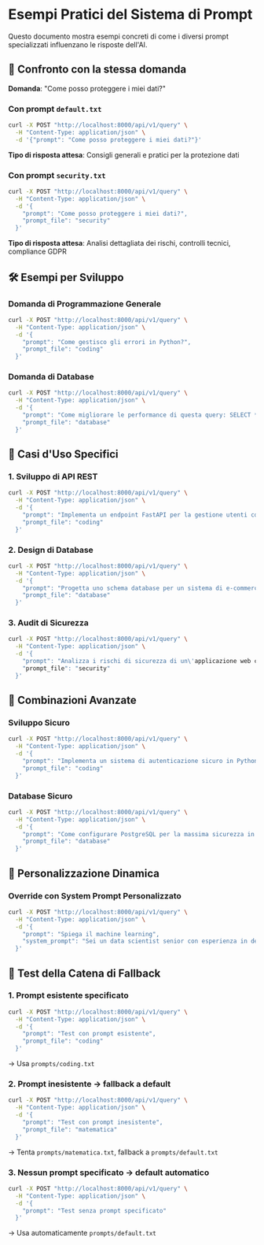# Esempi Pratici del Sistema di Prompt

Questo documento mostra esempi concreti di come i diversi prompt specializzati influenzano le risposte dell'AI.

## 🔄 Confronto con la stessa domanda

**Domanda**: "Come posso proteggere i miei dati?"

### Con prompt `default.txt`
```bash
curl -X POST "http://localhost:8000/api/v1/query" \
  -H "Content-Type: application/json" \
  -d '{"prompt": "Come posso proteggere i miei dati?"}'
```
**Tipo di risposta attesa**: Consigli generali e pratici per la protezione dati

### Con prompt `security.txt`
```bash
curl -X POST "http://localhost:8000/api/v1/query" \
  -H "Content-Type: application/json" \
  -d '{
    "prompt": "Come posso proteggere i miei dati?",
    "prompt_file": "security"
  }'
```
**Tipo di risposta attesa**: Analisi dettagliata dei rischi, controlli tecnici, compliance GDPR

## 🛠️ Esempi per Sviluppo

### Domanda di Programmazione Generale
```bash
curl -X POST "http://localhost:8000/api/v1/query" \
  -H "Content-Type: application/json" \
  -d '{
    "prompt": "Come gestisco gli errori in Python?",
    "prompt_file": "coding"
  }'
```

### Domanda di Database
```bash
curl -X POST "http://localhost:8000/api/v1/query" \
  -H "Content-Type: application/json" \
  -d '{
    "prompt": "Come migliorare le performance di questa query: SELECT * FROM users WHERE age > 25",
    "prompt_file": "database"
  }'
```

## 🎯 Casi d'Uso Specifici

### 1. Sviluppo di API REST
```bash
curl -X POST "http://localhost:8000/api/v1/query" \
  -H "Content-Type: application/json" \
  -d '{
    "prompt": "Implementa un endpoint FastAPI per la gestione utenti con autenticazione JWT",
    "prompt_file": "coding"
  }'
```

### 2. Design di Database
```bash
curl -X POST "http://localhost:8000/api/v1/query" \
  -H "Content-Type: application/json" \
  -d '{
    "prompt": "Progetta uno schema database per un sistema di e-commerce con prodotti, ordini e utenti",
    "prompt_file": "database"
  }'
```

### 3. Audit di Sicurezza
```bash
curl -X POST "http://localhost:8000/api/v1/query" \
  -H "Content-Type: application/json" \
  -d '{
    "prompt": "Analizza i rischi di sicurezza di un\'applicazione web che gestisce pagamenti online",
    "prompt_file": "security"
  }'
```

## 🔀 Combinazioni Avanzate

### Sviluppo Sicuro
```bash
curl -X POST "http://localhost:8000/api/v1/query" \
  -H "Content-Type: application/json" \
  -d '{
    "prompt": "Implementa un sistema di autenticazione sicuro in Python con best practices di sicurezza",
    "prompt_file": "coding"
  }'
```

### Database Sicuro
```bash
curl -X POST "http://localhost:8000/api/v1/query" \
  -H "Content-Type: application/json" \
  -d '{
    "prompt": "Come configurare PostgreSQL per la massima sicurezza in produzione?",
    "prompt_file": "database"
  }'
```

## 📝 Personalizzazione Dinamica

### Override con System Prompt Personalizzato
```bash
curl -X POST "http://localhost:8000/api/v1/query" \
  -H "Content-Type: application/json" \
  -d '{
    "prompt": "Spiega il machine learning",
    "system_prompt": "Sei un data scientist senior con esperienza in deep learning e NLP. Fornisci spiegazioni tecniche ma accessibili con esempi pratici in Python e scikit-learn."
  }'
```

## 🎪 Test della Catena di Fallback

### 1. Prompt esistente specificato
```bash
curl -X POST "http://localhost:8000/api/v1/query" \
  -H "Content-Type: application/json" \
  -d '{
    "prompt": "Test con prompt esistente",
    "prompt_file": "coding"
  }'
```
→ Usa `prompts/coding.txt`

### 2. Prompt inesistente → fallback a default
```bash
curl -X POST "http://localhost:8000/api/v1/query" \
  -H "Content-Type: application/json" \
  -d '{
    "prompt": "Test con prompt inesistente",
    "prompt_file": "matematica"
  }'
```
→ Tenta `prompts/matematica.txt`, fallback a `prompts/default.txt`

### 3. Nessun prompt specificato → default automatico
```bash
curl -X POST "http://localhost:8000/api/v1/query" \
  -H "Content-Type: application/json" \
  -d '{
    "prompt": "Test senza prompt specificato"
  }'
```
→ Usa automaticamente `prompts/default.txt`
